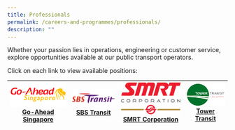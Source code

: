 ```yaml
---
title: Professionals
permalink: /careers-and-programmes/professionals/
description: ""
---
```

Whether your passion lies in operations, engineering or customer service, explore opportunities available at our public transport operators.

Click on each link to view available positions:


| ![](/images/go-aheadsingapore.png) [Go-Ahead Singapore](https://go-aheadsingapore.com/careers/) |  ![](/images/sbstransit.png) [SBS Transit](https://www.sbstransit.com.sg/grow-with-us)  | ![](/images/220px-smrt_logo.png)[SMRT Corporation](https://careers.smrt.com.sg/)   | ![](/images/towertransit.png)[Tower Transit](https://towertransit.sg/careers/)     | 
| -------- | -------- | -------- |  -------- |